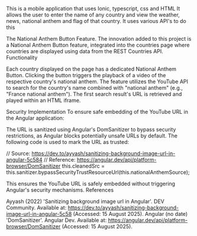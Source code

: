 
This is a mobile application that uses Ionic, typescript, css and HTML
It allows the user to enter the name of any country and view the weather, news, national anthem and flag of that country.
It uses various API's to do this




The National Anthem Button Feature.
The innovation added to this project is a National Anthem Button feature, integrated into the countries page where countries are displayed using data from the REST Countries API.
Functionality

Each country displayed on the page has a dedicated National Anthem Button.
Clicking the button triggers the playback of a video of the respective country's national anthem.
The feature utilizes the YouTube API to search for the country's name combined with "national anthem" (e.g., "France national anthem").
The first search result's URL is retrieved and played within an HTML iframe.

Security Implementation
To ensure safe embedding of the YouTube URL in the Angular application:

The URL is sanitized using Angular's DomSanitizer to bypass security restrictions, as Angular blocks potentially unsafe URLs by default.
The following code is used to mark the URL as trusted:

// Source: https://dev.to/ayyash/sanitizing-background-image-url-in-angular-5c584
// Reference: https://angular.dev/api/platform-browser/DomSanitizer
this.cleanedSrc = this.sanitizer.bypassSecurityTrustResourceUrl(this.nationalAnthemSource);

This ensures the YouTube URL is safely embedded without triggering Angular's security mechanisms.
References

Ayyash (2022) 'Sanitizing background image url in Angular'. DEV Community. Available at: https://dev.to/ayyash/sanitizing-background-image-url-in-angular-5c58 (Accessed: 15 August 2025).
Angular (no date) 'DomSanitizer'. Angular Dev. Available at: https://angular.dev/api/platform-browser/DomSanitizer (Accessed: 15 August 2025).
